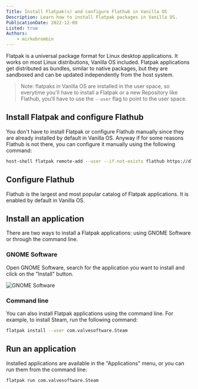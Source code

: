 ```yaml
---
Title: Install Flatpak(s) and configure Flathub in Vanilla OS
Description: Learn how to install Flatpak packages in Vanilla OS.
PublicationDate: 2022-12-09
Listed: true
Authors:
    - mirkobrombin
---
```


Flatpak is a universal package format for Linux desktop applications. It works on most Linux distributions, Vanilla OS included. Flatpak applications get distributed as bundles, similar to native packages, but they are sandboxed and can be updated independently from the host system.

> Note: flatpaks in Vanilla OS are installed in the user space, so everytime you'll have to install a Flatpak or a new Repository like Flathub, you'll have to use the `--user` flag to point to the user space.

## Install Flatpak and configure Flathub

You don't have to install Flatpak or configure Flathub manually since they are already installed by default in Vanilla OS. Anyway if for some reasons Flathub is not there, you can configure it manually using the following command:

```bash
host-shell flatpak remote-add --user --if-not-exists flathub https://dl.flathub.org/repo/flathub.flatpakrepo
```

## Configure Flathub

Flathub is the largest and most popular catalog of Flatpak applications. It is enabled by default in Vanilla OS.

## Install an application

There are two ways to install a Flatpak applications: using GNOME Software or through the command line.

### GNOME Software

Open GNOME Software, search for the application you want to install and click on the "Install" button.

![GNOME Software](https://raw.githubusercontent.com/Vanilla-OS/handbook/main/assets/uploads/Miscellaneous/flatpak-gnome-software.webp)

### Command line

You can also install Flatpak applications using the command line. For example, to install Steam, run the following command:

```bash
flatpak install --user com.valvesoftware.Steam
```

## Run an application

Installed applications are available in the "Applications" menu, or you can
run them from the command line:

```bash
flatpak run com.valvesoftware.Steam
```
